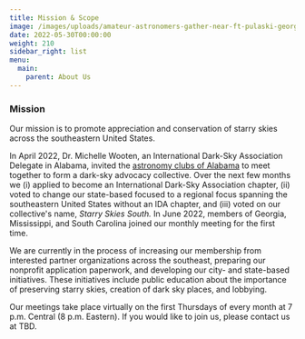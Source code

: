 ```yaml
---
title: Mission & Scope
image: /images/uploads/amateur-astronomers-gather-near-ft-pulaski-georgia-to-view-comet-neowise.-07.18.20.jpg
date: 2022-05-30T00:00:00
weight: 210
sidebar_right: list
menu:
  main:
    parent: About Us
---
```

### Mission

Our mission is to promote appreciation and conservation of starry skies across the southeastern United States.

In April 2022, Dr. Michelle Wooten, an International Dark-Sky Association Delegate in Alabama, invited the [astronomy clubs of Alabama](https://www.go-astronomy.com/astro-clubs-state.php?State=AL) to meet together to form a dark-sky advocacy collective.  Over the next few months we (i) applied to become an International Dark-Sky Association chapter, (ii) voted to change our state-based focused to a regional focus spanning the southeastern United States without an IDA chapter, and (iii) voted on our collective's name, *Starry Skies South.*  In June 2022, members of Georgia, Mississippi, and South Carolina joined our monthly meeting for the first time.

We are currently in the process of increasing our membership from interested partner organizations across the southeast, preparing our nonprofit application paperwork, and developing our city- and state-based initiatives.  These initiatives include public education about the importance of preserving starry skies, creation of dark sky places, and lobbying.

Our meetings take place virtually on the first Thursdays of every month at 7 p.m. Central (8 p.m.  Eastern).  If you would like to join us, please contact us at TBD.
